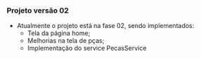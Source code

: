 ### Projeto versão 02
* Atualmente o projeto está na fase 02, sendo implementados:
	* Tela da página home;
	* Melhorias na tela de pças;
	* Implementação do service PecasService